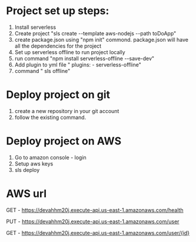 # Project set up steps:
 1. Install serverless
 2. Create project "sls create --template aws-nodejs --path toDoApp"
 3. create package.json using "npm init" commond. package.json will  have all the dependencies for the project
 4. Set up serverless offline to run project locally
 5. run command "npm install serverless-offline --save-dev"
 6. Add plugin to yml file " plugins:
                                - serverless-offline"
 7. command " sls offline"

 # Deploy project on git
  1. create a new repository in your git account
  2. follow the existing command.

  # Deploy project on AWS
   1. Go to amazon console - login
   2. Setup aws keys 
   3. sls deploy


# AWS url

GET - https://devahhm20j.execute-api.us-east-1.amazonaws.com/health

PUT - https://devahhm20j.execute-api.us-east-1.amazonaws.com/user

GET - https://devahhm20j.execute-api.us-east-1.amazonaws.com/user/{id}
                          